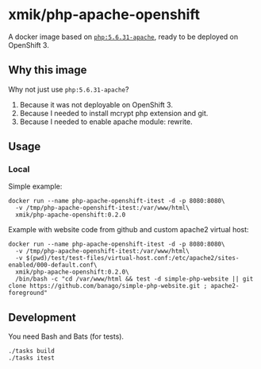 # xmik/php-apache-openshift

A docker image based on [`php:5.6.31-apache`](https://github.com/docker-library/php/blob/master/5.6/apache/Dockerfile), ready to be deployed on OpenShift 3.

## Why this image
Why not just use `php:5.6.31-apache`?
1. Because it was not deployable on OpenShift 3.
1. Because I needed to install mcrypt php extension and git.
1. Because I needed to enable apache module: rewrite.

## Usage

### Local
Simple example:
```
docker run --name php-apache-openshift-itest -d -p 8080:8080\
  -v /tmp/php-apache-openshift-itest:/var/www/html\
  xmik/php-apache-openshift:0.2.0
```

Example with website code from github and custom apache2 virtual host:
```
docker run --name php-apache-openshift-itest -d -p 8080:8080\
  -v /tmp/php-apache-openshift-itest:/var/www/html\
  -v $(pwd)/test/test-files/virtual-host.conf:/etc/apache2/sites-enabled/000-default.conf\
  xmik/php-apache-openshift:0.2.0\
  /bin/bash -c "cd /var/www/html && test -d simple-php-website || git clone https://github.com/banago/simple-php-website.git ; apache2-foreground"
```

## Development

You need Bash and Bats (for tests).

```
./tasks build
./tasks itest
```
